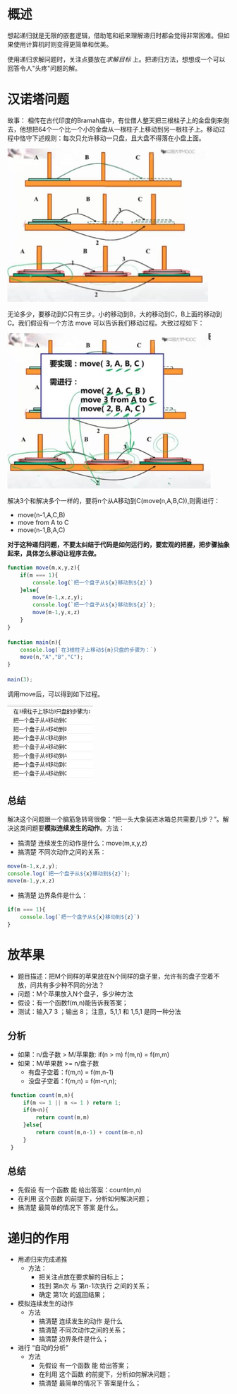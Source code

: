 # 概述
想起递归就是无限的嵌套逻辑，借助笔和纸来理解递归时都会觉得非常困难。但如果使用计算机时则变得更简单和优美。

使用递归求解问题时，关注点要放在*求解目标* 上。把递归方法，想想成一个可以回答令人"头疼"问题的解。

# 汉诺塔问题
故事： 相传在古代印度的Bramah庙中，有位僧人整天把三根柱子上的金盘倒来倒去，他想把64个一个比一个小的金盘从一根柱子上移动到另一根柱子上。移动过程中恪守下述规则：每次只允许移动一只盘，且大盘不得落在小盘上面。

<img src="./../assets/hannuota.jpg" alt='汉诺塔'/>

无论多少，要移动到C只有三步。小的移动到B，大的移动到C，B上面的移动到C。我们假设有一个方法 move 可以告诉我们移动过程。大致过程如下：

<img src="./../assets/buozhou.jpg" alt='汉诺塔解法'/>

解决3个和解决多个一样的，要将n个从A移动到C(move(n,A,B,C)),则需进行：
* move(n-1,A,C,B)
* move from A to C
* move(n-1,B,A,C)

**对于这种递归问题，不要太纠结于代码是如何运行的，要宏观的把握，把步骤抽象起来，具体怎么移动让程序去做。** 

```js
function move(m,x,y,z){
    if(m === 1){
        console.log(`把一个盘子从${x}移动到${z}`)
    }else{
        move(m-1,x,z,y);
        console.log(`把一个盘子从${x}移动到${z}`);
        move(m-1,y,x,z)
    }
}

function main(n){
    console.log(`在3根柱子上移动${n}只盘的步骤为：`)
    move(n,"A","B","C");
}

main(3);
```
调用move后，可以得到如下过程。

<img src="./../assets/guocheng.jpg"/>

## 总结
解决这个问题跟一个脑筋急转弯很像：“把一头大象装进冰箱总共需要几步？”。解决这类问题要**模拟连续发生的动作**。方法：
* 搞清楚 连续发生的动作是什么：move(m,x,y,z)
* 搞清楚 不同次动作之间的关系：
```js
move(m-1,x,z,y);
console.log(`把一个盘子从${x}移动到${z}`);
move(m-1,y,x,z)
```
* 搞清楚 边界条件是什么：
```js
if(m === 1){
    console.log(`把一个盘子从${x}移动到${z}`)
}
```
# 放苹果
* 题目描述：把M个同样的苹果放在N个同样的盘子里，允许有的盘子空着不放，问共有多少种不同的分法？
* 问题：M个苹果放入N个盘子，多少种方法
* 假设：有一个函数f(m,n)能告诉我答案；
* 测试：输入7 3 ；输出 8； 注意，5,1,1 和 1,5,1 是同一种分法

## 分析
* 如果：n/盘子数 > M/苹果数: if(n > m) f(m,n) = f(m,m)
* 如果：M/苹果数 >= n/盘子数
    * 有盘子空着：f(m,n) = f(m,n-1)
    * 没盘子空着：f(m,n) = f(m-n,n);
```js
 function count(m,n){
     if(m <= 1 || n <= 1 ) return 1;
     if(m<n){
         return count(m,m)
     }else{
         return count(m,n-1) + count(m-n,n)
     }
 }
```
## 总结
* 先假设 有一个函数 能 给出答案：count(m,n)
* 在利用 这个函数 的前提下，分析如何解决问题；
* 搞清楚 最简单的情况下 答案 是什么。

# 递归的作用
* 用递归来完成递推
    * 方法：
        * 把关注点放在要求解的目标上；
        * 找到 第n次 与 第n-1次执行 之间的关系；
        * 确定 第1次 的返回结果；
* 模拟连续发生的动作
    * 方法
        * 搞清楚 连续发生的动作 是什么
        * 搞清楚 不同次动作之间的关系；
        * 搞清楚 边界条件是什么；
* 进行 “自动的分析”
    * 方法
        * 先假设 有一个函数 能 给出答案；
        * 在利用 这个函数 的前提下，分析如何解决问题；
        * 搞清楚 最简单的情况下 答案是什么；

